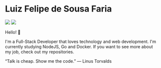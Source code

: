 # Luiz Felipe de Sousa Faria

<a href="https://www.linkedin.com/in/luiz-felipe-de-sousa-faria-8a0ba91a8/" target="_blank"><img src="https://img.shields.io/badge/LinkedIn-0077B5?style=for-the-badge&logo=linkedin&logoColor=white"></img></a>
<a href="mailto:lutilipe02@hotmail.com" target="_blank"><img src="https://img.shields.io/badge/Gmail-D14836?style=for-the-badge&logo=gmail&logoColor=white"></img></a>

Hello! 👋  

I'm  a Full-Stack Developer that loves technology and web development. I'm currently studying NodeJS, Go and Docker. If you want to see more about my job, check out my repositories.     


“Talk is cheap. Show me the code.”
― Linus Torvalds  
